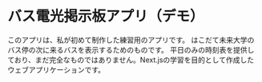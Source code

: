 # バス電光掲示板アプリ（デモ）
このアプリは、私が初めて制作した練習用のアプリです。
はこだて未来大学のバス停の次に来るバスを表示するためのものです。
平日のみの時刻表を提供しており、まだ完全なものではありません。Next.jsの学習を目的として作成したウェブアプリケーションです。
